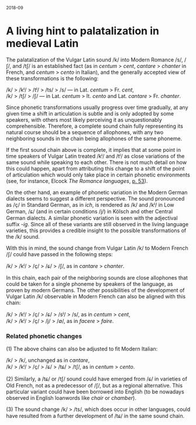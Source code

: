 <sup>2018-09</sup>

# A living hint to palatalization in medieval Latin

The palatalization of the Vulgar Latin sound /k/ into Modern Romance /s/, /ʃ/, and /tʃ/ is an established fact (as in *centum* > *cent*, *cantare* > *chanter* in French, and *centum* > *cento* in Italian), and the generally accepted view of these transformations is the following:

/k/ > /kʲ/ > /tʲ/ > /ts/ > /s/ &mdash; in Lat. *centum* > Fr. *cent*,<br>
/k/ > /tʃ/ > /ʃ/ &mdash; in Lat. *centum* > It. *cento* and Lat. *cantare* > Fr. *chanter*.

Since phonetic transformations usually progress over time gradually, at any given time a shift in articulation is subtle and is only adopted by some speakers, with others most likely perceiving it as unquestionably comprehensible. Therefore, a complete sound chain fully representing its natural course should be a sequence of allophones, with any two neighboring sounds in the chain being allophones of the same phoneme.

If the first sound chain above is complete, it implies that at some point in time speakers of Vulgar Latin treated /kʲ/ and /tʲ/ as close variations of the same sound while speaking to each other. There is not much detail on how this could happen, apart from attributing this change to a shift of the point of articulation which would only take place in certain phonetic environments (see, for instance, Elcock *The Romance languages*, [p. 53](https://github.com/axtk/w/blob/main/_res/palatalization.png?raw=true)).

On the other hand, an example of phonetic variation in the Modern German dialects seems to suggest a different perspective. The sound pronounced as /ç/ in Standard German, as in *ich*, is rendered as /k/ and /kʲ/ in Low German, /ɕ/ (and in certain conditions /j/) in Kölsch and other Central German dialects. A similar phonetic variation is seen with the adjectival suffix *-ig*. Since all of these variants are still observed in the living language varieties, this provides a credible insight to the possible transformations of the /k/ sound.

With this in mind, the sound change from Vulgar Latin /k/ to Modern French /ʃ/ could have passed in the following steps:

/k/ > /kʲ/ > /ç/ > /ɕ/ > /ʃ/, as in *cantare* > *chanter*.

In this chain, each pair of the neighboring sounds are close allophones that could be taken for a single phoneme by speakers of the language, as proven by modern Germans. The other possibilities of the development of Vulgar Latin /k/ observable in Modern French can also be aligned with this chain:

/k/ > /kʲ/ > /ç/ > /ɕ/ > /sʲ/ > /s/, as in *centum* > *cent*,<br>
/k/ > /kʲ/ > /ç/ > /j/ > /∅/, as in *facere* > *faire*.

### Related phonetic changes

(1) The above chains can also be adjusted to fit Modern Italian:

/k/ > /k/, unchanged as in *cantare*,<br>
/k/ > /kʲ/ > /ç/ > /ɕ/ > /tɕ/ > /tʃ/, as in *centum* > *cento*.

(2) Similarly, a /tɕ/ or /tʃ/ sound could have emerged from /ɕ/ in varieties of Old French, not as a predecessor of /ʃ/, but as a regional alternative. This particular variant could have been borrowed into English (to be nowadays observed in English loanwords like *chair* or *chamber*).

(3) The sound change /k/ > /ts/, which does occur in other languages, could have resulted from a further development of /tɕ/ in the same sound chain.
